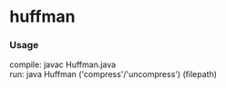 # huffman

### Usage
compile: javac Huffman.java  
run: java Huffman ('compress'/'uncompress') (filepath)  
